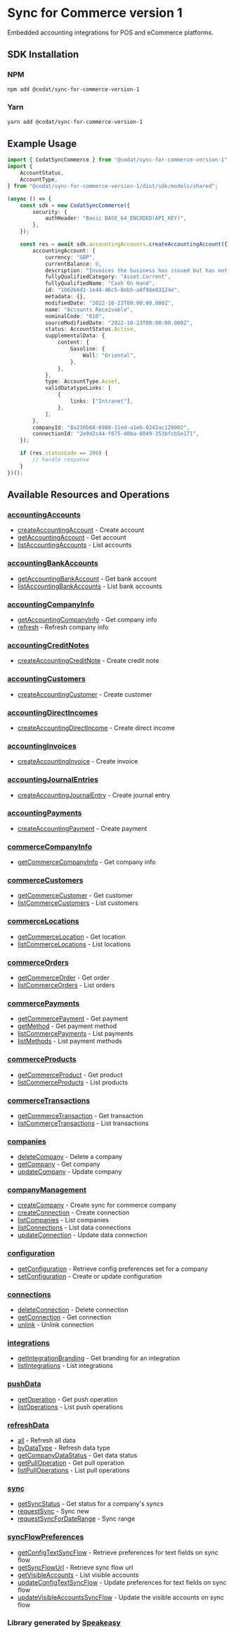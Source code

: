 # Sync for Commerce version 1

<!-- Start Codat Library Description -->
﻿Embedded accounting integrations for POS and eCommerce platforms.
<!-- End Codat Library Description -->

<!-- Start SDK Installation -->
## SDK Installation

### NPM

```bash
npm add @codat/sync-for-commerce-version-1
```

### Yarn

```bash
yarn add @codat/sync-for-commerce-version-1
```
<!-- End SDK Installation -->

## Example Usage
<!-- Start SDK Example Usage -->
```typescript
import { CodatSyncCommerce } from "@codat/sync-for-commerce-version-1";
import {
    AccountStatus,
    AccountType,
} from "@codat/sync-for-commerce-version-1/dist/sdk/models/shared";

(async () => {
    const sdk = new CodatSyncCommerce({
        security: {
            authHeader: "Basic BASE_64_ENCODED(API_KEY)",
        },
    });

    const res = await sdk.accountingAccounts.createAccountingAccount({
        accountingAccount: {
            currency: "GBP",
            currentBalance: 0,
            description: "Invoices the business has issued but has not yet collected payment on.",
            fullyQualifiedCategory: "Asset.Current",
            fullyQualifiedName: "Cash On Hand",
            id: "1b6266d1-1e44-46c5-8eb5-a8f98e03124e",
            metadata: {},
            modifiedDate: "2022-10-23T00:00:00.000Z",
            name: "Accounts Receivable",
            nominalCode: "610",
            sourceModifiedDate: "2022-10-23T00:00:00.000Z",
            status: AccountStatus.Active,
            supplementalData: {
                content: {
                    Gasoline: {
                        Wall: "Oriental",
                    },
                },
            },
            type: AccountType.Asset,
            validDatatypeLinks: [
                {
                    links: ["Intranet"],
                },
            ],
        },
        companyId: "8a210b68-6988-11ed-a1eb-0242ac120002",
        connectionId: "2e9d2c44-f675-40ba-8049-353bfcb5e171",
    });

    if (res.statusCode == 200) {
        // handle response
    }
})();

```
<!-- End SDK Example Usage -->

<!-- Start SDK Available Operations -->
## Available Resources and Operations


### [accountingAccounts](docs/sdks/accountingaccounts/README.md)

* [createAccountingAccount](docs/sdks/accountingaccounts/README.md#createaccountingaccount) - Create account
* [getAccountingAccount](docs/sdks/accountingaccounts/README.md#getaccountingaccount) - Get account
* [listAccountingAccounts](docs/sdks/accountingaccounts/README.md#listaccountingaccounts) - List accounts

### [accountingBankAccounts](docs/sdks/accountingbankaccounts/README.md)

* [getAccountingBankAccount](docs/sdks/accountingbankaccounts/README.md#getaccountingbankaccount) - Get bank account
* [listAccountingBankAccounts](docs/sdks/accountingbankaccounts/README.md#listaccountingbankaccounts) - List bank accounts

### [accountingCompanyInfo](docs/sdks/accountingcompanyinfo/README.md)

* [getAccountingCompanyInfo](docs/sdks/accountingcompanyinfo/README.md#getaccountingcompanyinfo) - Get company info
* [refresh](docs/sdks/accountingcompanyinfo/README.md#refresh) - Refresh company info

### [accountingCreditNotes](docs/sdks/accountingcreditnotes/README.md)

* [createAccountingCreditNote](docs/sdks/accountingcreditnotes/README.md#createaccountingcreditnote) - Create credit note

### [accountingCustomers](docs/sdks/accountingcustomers/README.md)

* [createAccountingCustomer](docs/sdks/accountingcustomers/README.md#createaccountingcustomer) - Create customer

### [accountingDirectIncomes](docs/sdks/accountingdirectincomes/README.md)

* [createAccountingDirectIncome](docs/sdks/accountingdirectincomes/README.md#createaccountingdirectincome) - Create direct income

### [accountingInvoices](docs/sdks/accountinginvoices/README.md)

* [createAccountingInvoice](docs/sdks/accountinginvoices/README.md#createaccountinginvoice) - Create invoice

### [accountingJournalEntries](docs/sdks/accountingjournalentries/README.md)

* [createAccountingJournalEntry](docs/sdks/accountingjournalentries/README.md#createaccountingjournalentry) - Create journal entry

### [accountingPayments](docs/sdks/accountingpayments/README.md)

* [createAccountingPayment](docs/sdks/accountingpayments/README.md#createaccountingpayment) - Create payment

### [commerceCompanyInfo](docs/sdks/commercecompanyinfo/README.md)

* [getCommerceCompanyInfo](docs/sdks/commercecompanyinfo/README.md#getcommercecompanyinfo) - Get company info

### [commerceCustomers](docs/sdks/commercecustomers/README.md)

* [getCommerceCustomer](docs/sdks/commercecustomers/README.md#getcommercecustomer) - Get customer
* [listCommerceCustomers](docs/sdks/commercecustomers/README.md#listcommercecustomers) - List customers

### [commerceLocations](docs/sdks/commercelocations/README.md)

* [getCommerceLocation](docs/sdks/commercelocations/README.md#getcommercelocation) - Get location
* [listCommerceLocations](docs/sdks/commercelocations/README.md#listcommercelocations) - List locations

### [commerceOrders](docs/sdks/commerceorders/README.md)

* [getCommerceOrder](docs/sdks/commerceorders/README.md#getcommerceorder) - Get order
* [listCommerceOrders](docs/sdks/commerceorders/README.md#listcommerceorders) - List orders

### [commercePayments](docs/sdks/commercepayments/README.md)

* [getCommercePayment](docs/sdks/commercepayments/README.md#getcommercepayment) - Get payment
* [getMethod](docs/sdks/commercepayments/README.md#getmethod) - Get payment method
* [listCommercePayments](docs/sdks/commercepayments/README.md#listcommercepayments) - List payments
* [listMethods](docs/sdks/commercepayments/README.md#listmethods) - List payment methods

### [commerceProducts](docs/sdks/commerceproducts/README.md)

* [getCommerceProduct](docs/sdks/commerceproducts/README.md#getcommerceproduct) - Get product
* [listCommerceProducts](docs/sdks/commerceproducts/README.md#listcommerceproducts) - List products

### [commerceTransactions](docs/sdks/commercetransactions/README.md)

* [getCommerceTransaction](docs/sdks/commercetransactions/README.md#getcommercetransaction) - Get transaction
* [listCommerceTransactions](docs/sdks/commercetransactions/README.md#listcommercetransactions) - List transactions

### [companies](docs/sdks/companies/README.md)

* [deleteCompany](docs/sdks/companies/README.md#deletecompany) - Delete a company
* [getCompany](docs/sdks/companies/README.md#getcompany) - Get company
* [updateCompany](docs/sdks/companies/README.md#updatecompany) - Update company

### [companyManagement](docs/sdks/companymanagement/README.md)

* [createCompany](docs/sdks/companymanagement/README.md#createcompany) - Create sync for commerce company
* [createConnection](docs/sdks/companymanagement/README.md#createconnection) - Create connection
* [listCompanies](docs/sdks/companymanagement/README.md#listcompanies) - List companies
* [listConnections](docs/sdks/companymanagement/README.md#listconnections) - List data connections
* [updateConnection](docs/sdks/companymanagement/README.md#updateconnection) - Update data connection

### [configuration](docs/sdks/configuration/README.md)

* [getConfiguration](docs/sdks/configuration/README.md#getconfiguration) - Retrieve config preferences set for a company
* [setConfiguration](docs/sdks/configuration/README.md#setconfiguration) - Create or update configuration

### [connections](docs/sdks/connections/README.md)

* [deleteConnection](docs/sdks/connections/README.md#deleteconnection) - Delete connection
* [getConnection](docs/sdks/connections/README.md#getconnection) - Get connection
* [unlink](docs/sdks/connections/README.md#unlink) - Unlink connection

### [integrations](docs/sdks/integrations/README.md)

* [getIntegrationBranding](docs/sdks/integrations/README.md#getintegrationbranding) - Get branding for an integration
* [listIntegrations](docs/sdks/integrations/README.md#listintegrations) - List integrations

### [pushData](docs/sdks/pushdata/README.md)

* [getOperation](docs/sdks/pushdata/README.md#getoperation) - Get push operation
* [listOperations](docs/sdks/pushdata/README.md#listoperations) - List push operations

### [refreshData](docs/sdks/refreshdata/README.md)

* [all](docs/sdks/refreshdata/README.md#all) - Refresh all data
* [byDataType](docs/sdks/refreshdata/README.md#bydatatype) - Refresh data type
* [getCompanyDataStatus](docs/sdks/refreshdata/README.md#getcompanydatastatus) - Get data status
* [getPullOperation](docs/sdks/refreshdata/README.md#getpulloperation) - Get pull operation
* [listPullOperations](docs/sdks/refreshdata/README.md#listpulloperations) - List pull operations

### [sync](docs/sdks/sync/README.md)

* [getSyncStatus](docs/sdks/sync/README.md#getsyncstatus) - Get status for a company's syncs
* [requestSync](docs/sdks/sync/README.md#requestsync) - Sync new
* [requestSyncForDateRange](docs/sdks/sync/README.md#requestsyncfordaterange) - Sync range

### [syncFlowPreferences](docs/sdks/syncflowpreferences/README.md)

* [getConfigTextSyncFlow](docs/sdks/syncflowpreferences/README.md#getconfigtextsyncflow) - Retrieve preferences for text fields on sync flow
* [getSyncFlowUrl](docs/sdks/syncflowpreferences/README.md#getsyncflowurl) - Retrieve sync flow url
* [getVisibleAccounts](docs/sdks/syncflowpreferences/README.md#getvisibleaccounts) - List visible accounts
* [updateConfigTextSyncFlow](docs/sdks/syncflowpreferences/README.md#updateconfigtextsyncflow) - Update preferences for text fields on sync flow
* [updateVisibleAccountsSyncFlow](docs/sdks/syncflowpreferences/README.md#updatevisibleaccountssyncflow) - Update the visible accounts on sync flow
<!-- End SDK Available Operations -->



<!-- Start Dev Containers -->



<!-- End Dev Containers -->

<!-- Placeholder for Future Speakeasy SDK Sections -->


### Library generated by [Speakeasy](https://docs.speakeasyapi.dev/docs/using-speakeasy/client-sdks)
